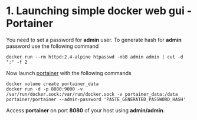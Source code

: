 # 1. Launching simple docker web gui - Portainer

You need to set a password for **admin** user. To generate hash for **admin** password use the following command

```
docker run --rm httpd:2.4-alpine htpasswd -nbB admin admin | cut -d ":" -f 2
```

Now launch [portainer](https://portainer.io) with the following commands

```shell
docker volume create portainer_data
docker run -d -p 8080:9000 -v /var/run/docker.sock:/var/run/docker.sock -v portainer_data:/data portainer/portainer --admin-password 'PASTE_GENERATED_PASSWORD_HASH'
```

Access **portainer** on port **8080** of your host using **admin/admin**.